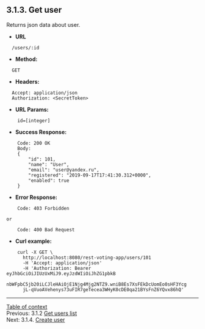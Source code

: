 **3.1.3. Get user**
----
Returns json data about user.
* **URL** 
```
  /users/:id
```
* **Method:**
```
  GET
```
 
* **Headers:**
```
  Accept: application/json
  Authorization: <SecretToken>
```
* **URL Params:**
```
    id=[integer]
```
* **Success Response:**
```
    Code: 200 OK
    Body:
    {
        "id": 101,
        "name": "User",
        "email": "user@yandex.ru",
        "registered": "2019-09-17T17:41:30.312+0000",
        "enabled": true
    }
``` 
* **Error Response:**
```
    Code: 403 Forbidden
```
    or
```
    Code: 400 Bad Request
```
* **Curl example:**
```
    curl -X GET \
      http://localhost:8080/rest-voting-app/users/101
      -H 'Accept: application/json'
      -H 'Authorization: Bearer eyJhbGciOiJIUzUxMiJ9.eyJzdWIiOiJhZG1pbkB
      nbWFpbC5jb20iLCJleHAiOjE1Njg4Mjg2NTZ9.wniB8Es7XsFEkDcUomEo0sHF3Ycg
      jL-qVuoAVehenys73uFIR7geTecea3WHyK0cDE0qa21BYsFnZ6YQvx86hQ'
```
----
[Table of context](api.md) \
Previous: 3.1.2 [Get users list](3_1_2.md) \
Next: 3.1.4. [Create user](3_1_4.md)